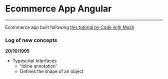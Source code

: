 # Ecommerce App Angular
---
Ecommerce app built following [this tutorial by Code with Mosh](https://codewithmosh.com/p/angular-master-class)

### Log of new concepts
**20/10/1995**
- Typescript Interfaces
    - 'Inline annotation'
    - Defines the shape of an object